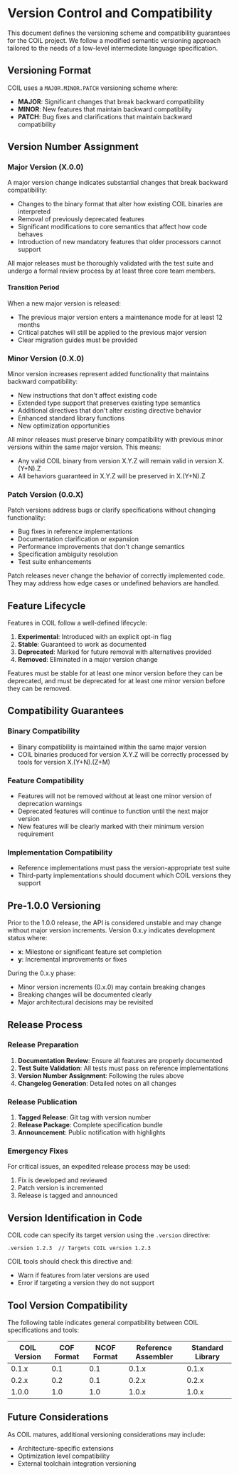 # Version Control and Compatibility

This document defines the versioning scheme and compatibility guarantees for the COIL project. We follow a modified semantic versioning approach tailored to the needs of a low-level intermediate language specification.

## Versioning Format

COIL uses a `MAJOR.MINOR.PATCH` versioning scheme where:

- **MAJOR**: Significant changes that break backward compatibility
- **MINOR**: New features that maintain backward compatibility
- **PATCH**: Bug fixes and clarifications that maintain backward compatibility

## Version Number Assignment

### Major Version (X.0.0)

A major version change indicates substantial changes that break backward compatibility:

- Changes to the binary format that alter how existing COIL binaries are interpreted
- Removal of previously deprecated features
- Significant modifications to core semantics that affect how code behaves
- Introduction of new mandatory features that older processors cannot support

All major releases must be thoroughly validated with the test suite and undergo a formal review process by at least three core team members.

#### Transition Period

When a new major version is released:
- The previous major version enters a maintenance mode for at least 12 months
- Critical patches will still be applied to the previous major version
- Clear migration guides must be provided

### Minor Version (0.X.0)

Minor version increases represent added functionality that maintains backward compatibility:

- New instructions that don't affect existing code
- Extended type support that preserves existing type semantics
- Additional directives that don't alter existing directive behavior
- Enhanced standard library functions
- New optimization opportunities

All minor releases must preserve binary compatibility with previous minor versions within the same major version. This means:
- Any valid COIL binary from version X.Y.Z will remain valid in version X.(Y+N).Z
- All behaviors guaranteed in X.Y.Z will be preserved in X.(Y+N).Z

### Patch Version (0.0.X)

Patch versions address bugs or clarify specifications without changing functionality:

- Bug fixes in reference implementations
- Documentation clarification or expansion
- Performance improvements that don't change semantics
- Specification ambiguity resolution
- Test suite enhancements

Patch releases never change the behavior of correctly implemented code. They may address how edge cases or undefined behaviors are handled.

## Feature Lifecycle

Features in COIL follow a well-defined lifecycle:

1. **Experimental**: Introduced with an explicit opt-in flag
2. **Stable**: Guaranteed to work as documented
3. **Deprecated**: Marked for future removal with alternatives provided
4. **Removed**: Eliminated in a major version change

Features must be stable for at least one minor version before they can be deprecated, and must be deprecated for at least one minor version before they can be removed.

## Compatibility Guarantees

### Binary Compatibility

- Binary compatibility is maintained within the same major version
- COIL binaries produced for version X.Y.Z will be correctly processed by tools for version X.(Y+N).(Z+M)

### Feature Compatibility

- Features will not be removed without at least one minor version of deprecation warnings
- Deprecated features will continue to function until the next major version
- New features will be clearly marked with their minimum version requirement

### Implementation Compatibility

- Reference implementations must pass the version-appropriate test suite
- Third-party implementations should document which COIL versions they support

## Pre-1.0.0 Versioning

Prior to the 1.0.0 release, the API is considered unstable and may change without major version increments. Version 0.x.y indicates development status where:

- **x**: Milestone or significant feature set completion
- **y**: Incremental improvements or fixes

During the 0.x.y phase:
- Minor version increments (0.x.0) may contain breaking changes
- Breaking changes will be documented clearly
- Major architectural decisions may be revisited

## Release Process

### Release Preparation

1. **Documentation Review**: Ensure all features are properly documented
2. **Test Suite Validation**: All tests must pass on reference implementations
3. **Version Number Assignment**: Following the rules above
4. **Changelog Generation**: Detailed notes on all changes

### Release Publication

1. **Tagged Release**: Git tag with version number
2. **Release Package**: Complete specification bundle
3. **Announcement**: Public notification with highlights

### Emergency Fixes

For critical issues, an expedited release process may be used:
1. Fix is developed and reviewed
2. Patch version is incremented
3. Release is tagged and announced

## Version Identification in Code

COIL code can specify its target version using the `.version` directive:

```
.version 1.2.3  // Targets COIL version 1.2.3
```

COIL tools should check this directive and:
- Warn if features from later versions are used
- Error if targeting a version they do not support

## Tool Version Compatibility

The following table indicates general compatibility between COIL specifications and tools:

| COIL Version | COF Format | NCOF Format | Reference Assembler | Standard Library |
|--------------|------------|-------------|---------------------|------------------|
| 0.1.x        | 0.1        | 0.1         | 0.1.x               | 0.1.x            |
| 0.2.x        | 0.2        | 0.1         | 0.2.x               | 0.2.x            |
| 1.0.0        | 1.0        | 1.0         | 1.0.x               | 1.0.x            |

## Future Considerations

As COIL matures, additional versioning considerations may include:
- Architecture-specific extensions
- Optimization level compatibility
- External toolchain integration versioning
